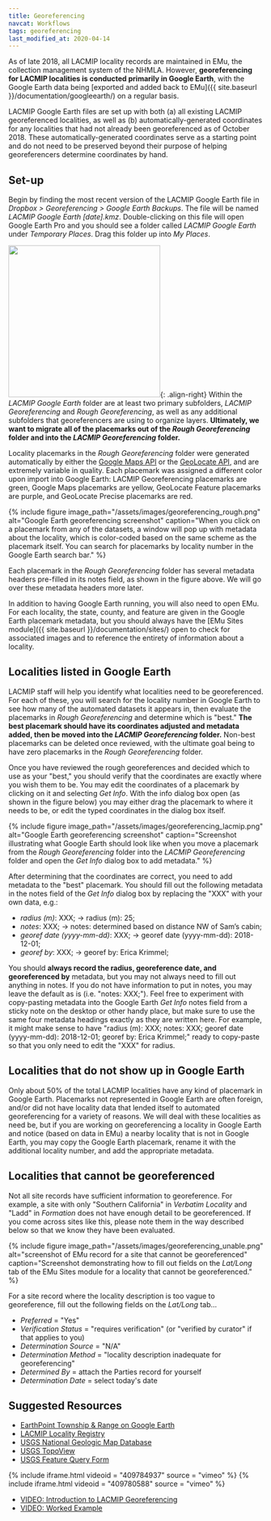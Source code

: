 ```yaml
---
title: Georeferencing
navcat: Workflows
tags: georeferencing
last_modified_at: 2020-04-14
---
```

As of late 2018, all LACMIP locality records are maintained in EMu, the collection management system of the NHMLA. However, **georeferencing for LACMIP localities is conducted primarily in Google Earth**, with the Google Earth data being [exported and added back to EMu]({{ site.baseurl }}/documentation/googleearth/) on a regular basis.

LACMIP Google Earth files are set up with both (a) all existing LACMIP georeferenced localities, as well as (b) automatically-generated coordinates for any localities that had not already been georeferenced as of October 2018. These automatically-generated coordinates serve as a starting point and do not need to be preserved beyond their purpose of helping georeferencers determine coordinates by hand.

## Set-up

Begin by finding the most recent version of the LACMIP Google Earth file in *Dropbox > Georeferencing > Google Earth Backups*. The file will be named *LACMIP Google Earth [date].kmz*. Double-clicking on this file will open Google Earth Pro and you should see a folder called *LACMIP Google Earth* under *Temporary Places*. Drag this folder up into *My Places*.

<img src="{{ site.baseurl }}/assets/images/georeferencing_myplaces.png" alt="" width="300"/>{: .align-right}
Within the *LACMIP Google Earth* folder are at least two primary subfolders, *LACMIP Georeferencing* and *Rough Georeferencing*, as well as any additional subfolders that georeferencers are using to organize layers. **Ultimately, we want to migrate all of the placemarks out of the *Rough Georeferencing* folder and into the *LACMIP Georeferencing* folder.**

Locality placemarks in the *Rough Georeferencing* folder were generated automatically by either the [Google Maps API](https://developers.google.com/maps/documentation/geocoding/start) or the [GeoLocate API](http://www.geo-locate.org/), and are extremely variable in quality. Each placemark was assigned a different color upon import into Google Earth: LACMIP Georeferencing placemarks are green, Google Maps placemarks are yellow, GeoLocate Feature placemarks are purple, and GeoLocate Precise placemarks are red.

{% include figure image_path="/assets/images/georeferencing_rough.png" alt="Google Earth georeferencing screenshot" caption="When you click on a placemark from any of the datasets, a window will pop up with metadata about the locality, which is color-coded based on the same scheme as the placemark itself. You can search for placemarks by locality number in the Google Earth search bar." %}

Each placemark in the *Rough Georeferencing* folder has several metadata headers pre-filled in its notes field, as shown in the figure above. We will go over these metadata headers more later.

In addition to having Google Earth running, you will also need to open EMu. For each locality, the state, county, and feature are given in the Google Earth placemark metadata, but you should always have the [EMu Sites module]({{ site.baseurl }}/documentation/sites/) open to check for associated images and to reference the entirety of information about a locality.

## Localities listed in Google Earth

LACMIP staff will help you identify what localities need to be georeferenced. For each of these, you will search for the locality number in Google Earth to see how many of the automated datasets it appears in, then evaluate the placemarks in *Rough Georeferencing* and determine which is "best." **The best placemark should have its coordinates adjusted and metadata added, then be moved into the *LACMIP Georeferencing* folder.** Non-best placemarks can be deleted once reviewed, with the ultimate goal being to have zero placemarks in the *Rough Georeferencing* folder.

Once you have reviewed the rough georeferences and decided which to use as your "best," you should verify that the coordinates are exactly where you wish them to be. You may edit the coordinates of a placemark by clicking on it and selecting *Get Info*. With the info dialog box open (as shown in the figure below) you may either drag the placemark to where it needs to be, or edit the typed coordinates in the dialog box itself.

{% include figure image_path="/assets/images/georeferencing_lacmip.png" alt="Google Earth georeferencing screenshot" caption="Screenshot illustrating what Google Earth should look like when you move a placemark from the *Rough Georeferencing* folder into the *LACMIP Georeferencing* folder and open the *Get Info* dialog box to add metadata." %}

After determining that the coordinates are correct, you need to add metadata to the "best" placemark. You should fill out the following metadata in the notes field of the *Get Info* dialog box by replacing the "XXX" with your own data, e.g.:
- *radius (m)*: XXX; → radius (m): 25;
- *notes*: XXX; → notes: determined based on distance NW of Sam’s cabin;
- *georef date (yyyy-mm-dd)*: XXX; → georef date (yyyy-mm-dd): 2018-12-01;
- *georef by*: XXX; → georef by: Erica Krimmel;

You should **always record the radius, georeference date, and georeferenced by** metadata, but you may not always need to fill out anything in notes. If you do not have information to put in notes, you may leave the default as is (i.e. "notes: XXX;"). Feel free to experiment with copy-pasting metadata into the Google Earth *Get Info* notes field from a sticky note on the desktop or other handy place, but make sure to use the same four metadata headings exactly as they are written here. For example, it might make sense to have "radius (m): XXX; notes: XXX; georef date (yyyy-mm-dd): 2018-12-01; georef by: Erica Krimmel;" ready to copy-paste so that you only need to edit the "XXX" for radius.

## Localities that do not show up in Google Earth

Only about 50% of the total LACMIP localities have any kind of placemark in Google Earth. Placemarks not represented in Google Earth are often foreign, and/or did not have locality data that lended itself to automated georeferencing for a variety of reasons. We will deal with these localities as need be, but if you are working on georeferencing a locality in Google Earth and notice (based on data in EMu) a nearby locality that is not in Google Earth, you may copy the Google Earth placemark, rename it with the additional locality number, and add the appropriate metadata.

## Localities that cannot be georeferenced

Not all site records have sufficient information to georeference. For example, a site with only "Southern California" in *Verbatim Locality* and "Ladd" in *Formation* does not have enough detail to be georeferenced. If you come across sites like this, please note them in the way described below so that we know they have been evaluated.

{% include figure image_path="/assets/images/georeferencing_unable.png" alt="screenshot of EMu record for a site that cannot be georeferenced" caption="Screenshot demonstrating how to fill out fields on the *Lat/Long* tab of the EMu Sites module for a locality that cannot be georeferenced." %}

For a site record where the locality description is too vague to georeference, fill out the following fields on the *Lat/Long* tab...
- *Preferred* = "Yes"
- *Verification Status* = "requires verification" (or "verified by curator" if that applies to you)
- *Determination Source* = "N/A"
- *Determination Method* = "locality description inadequate for georeferencing"
- *Determined By* = attach the Parties record for yourself
- *Determination Date* = select today's date

## Suggested Resources

- [EarthPoint Township & Range on Google Earth](http://www.earthpoint.us/Townships.aspx)
- [LACMIP Locality Registry](http://ip.nhm.org/ipdatabase/locality_show)
- [USGS National Geologic Map Database](https://ngmdb.usgs.gov/ngmdb/ngmdb_home.html)
- [USGS TopoView](https://ngmdb.usgs.gov/topoview/viewer/#4/39.98/-100.06)
- [USGS Feature Query Form](https://geonames.usgs.gov/apex/f?p=138:1:0::NO:::)

{% include iframe.html videoid = "409784937" source = "vimeo" %} 
{% include iframe.html videoid = "409780588" source = "vimeo" %} 
- [VIDEO: Introduction to LACMIP Georeferencing](https://vimeo.com/409784937)
- [VIDEO: Worked Example](https://vimeo.com/409780588)

